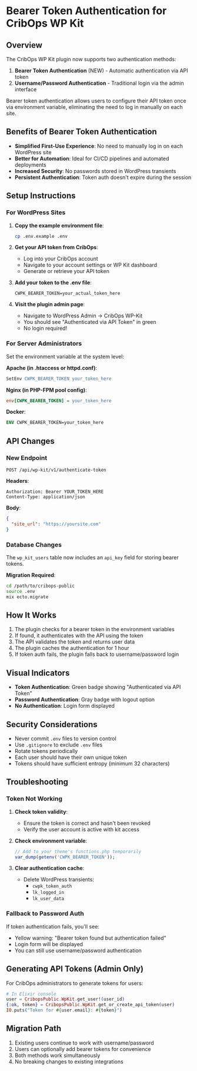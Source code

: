 # Bearer Token Authentication for CribOps WP Kit

## Overview

The CribOps WP Kit plugin now supports two authentication methods:
1. **Bearer Token Authentication** (NEW) - Automatic authentication via API token
2. **Username/Password Authentication** - Traditional login via the admin interface

Bearer token authentication allows users to configure their API token once via environment variable, eliminating the need to log in manually on each site.

## Benefits of Bearer Token Authentication

- **Simplified First-Use Experience**: No need to manually log in on each WordPress site
- **Better for Automation**: Ideal for CI/CD pipelines and automated deployments
- **Increased Security**: No passwords stored in WordPress transients
- **Persistent Authentication**: Token auth doesn't expire during the session

## Setup Instructions

### For WordPress Sites

1. **Copy the example environment file**:
   ```bash
   cp .env.example .env
   ```

2. **Get your API token from CribOps**:
   - Log into your CribOps account
   - Navigate to your account settings or WP Kit dashboard
   - Generate or retrieve your API token

3. **Add your token to the .env file**:
   ```env
   CWPK_BEARER_TOKEN=your_actual_token_here
   ```

4. **Visit the plugin admin page**:
   - Navigate to WordPress Admin → CribOps WP-Kit
   - You should see "Authenticated via API Token" in green
   - No login required!

### For Server Administrators

Set the environment variable at the system level:

**Apache (in .htaccess or httpd.conf)**:
```apache
SetEnv CWPK_BEARER_TOKEN your_token_here
```

**Nginx (in PHP-FPM pool config)**:
```ini
env[CWPK_BEARER_TOKEN] = your_token_here
```

**Docker**:
```dockerfile
ENV CWPK_BEARER_TOKEN=your_token_here
```

## API Changes

### New Endpoint

```
POST /api/wp-kit/v1/authenticate-token
```

**Headers**:
```
Authorization: Bearer YOUR_TOKEN_HERE
Content-Type: application/json
```

**Body**:
```json
{
  "site_url": "https://yoursite.com"
}
```

### Database Changes

The `wp_kit_users` table now includes an `api_key` field for storing bearer tokens.

**Migration Required**:
```bash
cd /path/to/cribops-public
source .env
mix ecto.migrate
```

## How It Works

1. The plugin checks for a bearer token in the environment variables
2. If found, it authenticates with the API using the token
3. The API validates the token and returns user data
4. The plugin caches the authentication for 1 hour
5. If token auth fails, the plugin falls back to username/password login

## Visual Indicators

- **Token Authentication**: Green badge showing "Authenticated via API Token"
- **Password Authentication**: Gray badge with logout option
- **No Authentication**: Login form displayed

## Security Considerations

- Never commit `.env` files to version control
- Use `.gitignore` to exclude `.env` files
- Rotate tokens periodically
- Each user should have their own unique token
- Tokens should have sufficient entropy (minimum 32 characters)

## Troubleshooting

### Token Not Working

1. **Check token validity**:
   - Ensure the token is correct and hasn't been revoked
   - Verify the user account is active with kit access

2. **Check environment variable**:
   ```php
   // Add to your theme's functions.php temporarily
   var_dump(getenv('CWPK_BEARER_TOKEN'));
   ```

3. **Clear authentication cache**:
   - Delete WordPress transients:
     - `cwpk_token_auth`
     - `lk_logged_in`
     - `lk_user_data`

### Fallback to Password Auth

If token authentication fails, you'll see:
- Yellow warning: "Bearer token found but authentication failed"
- Login form will be displayed
- You can still use username/password authentication

## Generating API Tokens (Admin Only)

For CribOps administrators to generate tokens for users:

```elixir
# In Elixir console
user = CribopsPublic.WpKit.get_user!(user_id)
{:ok, token} = CribopsPublic.WpKit.get_or_create_api_token(user)
IO.puts("Token for #{user.email}: #{token}")
```

## Migration Path

1. Existing users continue to work with username/password
2. Users can optionally add bearer tokens for convenience
3. Both methods work simultaneously
4. No breaking changes to existing integrations